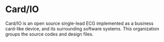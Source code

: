 # Card/IO

Card/IO is an open source single-lead ECG implemented as a business card-like device, and its surrounding software systems. This organization groups the source codes and design files.
